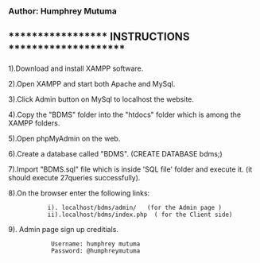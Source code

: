 ### Author: Humphrey Mutuma 
## ***************** INSTRUCTIONS ********************

1).Download and install XAMPP software.

2).Open XAMPP and start both Apache and MySql.

3).Click Admin button on MySql to localhost the website.

4).Copy the "BDMS" folder into the "htdocs" folder which is among the XAMPP folders.

5).Open phpMyAdmin on the web.

6).Create a database called "BDMS". (CREATE DATABASE bdms;)

7).Import "BDMS.sql" file which is inside 'SQL file' folder and execute it. (it should execute 27queries successfully).

8).On the browser enter the following links:

               i). localhost/bdms/admin/   (for the Admin page )
               ii).localhost/bdms/index.php  ( for the Client side)

 9). Admin page sign up creditials.
 
                Username: humphrey mutuma
                Password: @humphreymutuma

                      
